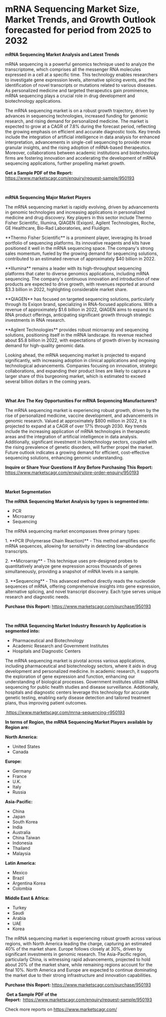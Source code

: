 <p><h1>mRNA Sequencing Market Size, Market Trends, and Growth Outlook forecasted for period from 2025 to 2032</h1></p><p><strong>mRNA Sequencing Market Analysis and Latest Trends</strong></p>
<p><p>mRNA sequencing is a powerful genomics technique used to analyze the transcriptome, which comprises all the messenger RNA molecules expressed in a cell at a specific time. This technology enables researchers to investigate gene expression levels, alternative splicing events, and the identification of novel transcripts or mutations related to various diseases. As personalized medicine and targeted therapeutics gain prominence, mRNA sequencing plays a crucial role in drug development and biotechnology applications.</p><p>The mRNA sequencing market is on a robust growth trajectory, driven by advances in sequencing technologies, increased funding for genomic research, and rising demand for personalized medicine. The market is expected to grow at a CAGR of 7.8% during the forecast period, reflecting the growing emphasis on efficient and accurate diagnostic tools. Key trends include the integration of artificial intelligence in data analysis for enhanced interpretation, advancements in single-cell sequencing to provide more granular insights, and the rising adoption of mRNA-based therapeutics. Moreover, collaborations between academic institutions and biotechnology firms are fostering innovation and accelerating the development of mRNA sequencing applications, further propelling market growth.</p></p>
<p><strong>Get a Sample PDF of the Report:&nbsp;</strong> <a href="https://www.marketscagr.com/enquiry/request-sample/950193?utm_campaign=3285&utm_medium=2&utm_source=Github&utm_content=ia&utm_term=05032025&utm_id=mrna-sequencing">https://www.marketscagr.com/enquiry/request-sample/950193</a></p>
<p>&nbsp;</p>
<p><strong>mRNA Sequencing Major Market Players</strong></p>
<p><p>The mRNA sequencing market is rapidly evolving, driven by advancements in genomic technologies and increasing applications in personalized medicine and drug discovery. Key players in this sector include Thermo Fisher Scientific, Illumina, QIAGEN (Exiqon), Agilent Technologies, Roche, GE Healthcare, Bio-Rad Laboratories, and Fluidigm.</p><p>**Thermo Fisher Scientific** is a prominent player, leveraging its broad portfolio of sequencing platforms. Its innovative reagents and kits have positioned it well in the mRNA sequencing space. The company's strong sales momentum, fueled by the growing demand for sequencing solutions, contributed to an estimated revenue of approximately $40 billion in 2022.</p><p>**Illumina** remains a leader with its high-throughput sequencing platforms that cater to diverse genomics applications, including mRNA sequencing. The company's continuous innovation and introduction of new products are expected to drive growth, with revenues reported at around $3.3 billion in 2022, highlighting considerable market share.</p><p>**QIAGEN** has focused on targeted sequencing solutions, particularly through its Exiqon brand, specializing in RNA-focused applications. With a revenue of approximately $1.6 billion in 2022, QIAGEN aims to expand its RNA product offerings, anticipating significant growth through strategic investments in RNA research.</p><p>**Agilent Technologies** provides robust microarray and sequencing solutions, positioning itself in the mRNA landscape. Its revenue reached about $5.8 billion in 2022, with expectations of growth driven by increasing demand for high-quality genomic data.</p><p>Looking ahead, the mRNA sequencing market is projected to expand significantly, with increasing adoption in clinical applications and ongoing technological advancements. Companies focusing on innovation, strategic collaborations, and expanding their product lines are likely to capture a larger share of this burgeoning market, which is estimated to exceed several billion dollars in the coming years.</p></p>
<p>&nbsp;</p>
<p><strong>What Are The Key Opportunities For mRNA Sequencing Manufacturers?</strong></p>
<p><p>The mRNA sequencing market is experiencing robust growth, driven by the rise of personalized medicine, vaccine development, and advancements in genomic research. Valued at approximately $800 million in 2022, it is projected to expand at a CAGR of over 17% through 2030. Key trends include the increasing application of mRNA technologies in therapeutic areas and the integration of artificial intelligence in data analysis. Additionally, significant investment in biotechnology sectors, coupled with the rising prevalence of genetic disorders, will further propel the market. Future outlook indicates a growing demand for efficient, cost-effective sequencing solutions, enhancing genomic understanding.</p></p>
<p><strong>Inquire or Share Your Questions If Any Before Purchasing This Report:</strong> <a href="https://www.marketscagr.com/enquiry/pre-order-enquiry/950193?utm_campaign=3285&utm_medium=2&utm_source=Github&utm_content=ia&utm_term=05032025&utm_id=mrna-sequencing">https://www.marketscagr.com/enquiry/pre-order-enquiry/950193</a></p>
<p>&nbsp;</p>
<p><strong>Market Segmentation</strong></p>
<p><strong>The mRNA Sequencing Market Analysis by types is segmented into:</strong></p>
<p><ul><li>PCR</li><li>Microarray</li><li>Sequencing</li></ul></p>
<p><p>The mRNA sequencing market encompasses three primary types: </p><p>1. **PCR (Polymerase Chain Reaction)** - This method amplifies specific mRNA sequences, allowing for sensitivity in detecting low-abundance transcripts. </p><p>2. **Microarray** - This technique uses pre-designed probes to quantitatively analyze gene expression across thousands of genes simultaneously, providing a snapshot of mRNA levels in a sample.</p><p>3. **Sequencing** - This advanced method directly reads the nucleotide sequences of mRNA, offering comprehensive insights into gene expression, alternative splicing, and novel transcript discovery. Each type serves unique research and diagnostic needs.</p></p>
<p><strong>Purchase this Report:&nbsp;</strong><a href="https://www.marketscagr.com/purchase/950193?utm_campaign=3285&utm_medium=2&utm_source=Github&utm_content=ia&utm_term=05032025&utm_id=mrna-sequencing">https://www.marketscagr.com/purchase/950193</a></p>
<p>&nbsp;</p>
<p><strong>The mRNA Sequencing Market Industry Research by Application is segmented into:</strong></p>
<p><ul><li>Pharmaceutical and Biotechnology</li><li>Academic Research and Government Institutes</li><li>Hospitals and Diagnostic Centers</li></ul></p>
<p><p>The mRNA sequencing market is pivotal across various applications, including pharmaceutical and biotechnology sectors, where it aids in drug development and personalized medicine. In academic research, it supports the exploration of gene expression and function, enhancing our understanding of biological processes. Government institutes utilize mRNA sequencing for public health studies and disease surveillance. Additionally, hospitals and diagnostic centers leverage this technology for accurate genetic testing, enabling early disease detection and tailored treatment plans, thus improving patient outcomes.</p></p>
<p><a href="https://www.marketscagr.com/mrna-sequencing-r950193?utm_campaign=3285&utm_medium=2&utm_source=Github&utm_content=ia&utm_term=05032025&utm_id=mrna-sequencing">&nbsp;https://www.marketscagr.com/mrna-sequencing-r950193</a></p>
<p><strong>In terms of Region, the mRNA Sequencing Market Players available by Region are:</strong></p>
<p>
    <p> <strong> North America: </strong>
        <ul>
            <li>United States</li>
            <li>Canada</li>
        </ul>
        </p> 
    <p> <strong> Europe: </strong>
        <ul>
            <li>Germany</li>
            <li>France</li>
            <li>U.K.</li>
            <li>Italy</li>
            <li>Russia</li>
        </ul>
        </p> 
    <p> <strong> Asia-Pacific: </strong>
        <ul>
            <li>China</li>
            <li>Japan</li>
            <li>South Korea</li>
            <li>India</li>
            <li>Australia</li>
            <li>China Taiwan</li>
            <li>Indonesia</li>
            <li>Thailand</li>
            <li>Malaysia</li>
        </ul>
        </p> 
    <p> <strong> Latin America: </strong>
        <ul>
            <li>Mexico</li>
            <li>Brazil</li>
            <li>Argentina Korea</li>
            <li>Colombia</li>
        </ul>
        </p> 
    <p> <strong> Middle East & Africa: </strong>
        <ul>
            <li>Turkey</li>
            <li>Saudi</li>
            <li>Arabia</li>
            <li>UAE</li>
            <li>Korea</li>
        </ul>
    </p>
    </p>
<p><p>The mRNA sequencing market is experiencing robust growth across various regions, with North America leading the charge, capturing an estimated 40% of the market share. Europe follows closely at 30%, driven by significant investments in genomic research. The Asia-Pacific region, particularly China, is witnessing rapid advancements, projected to hold about 20% of the market share, while remaining regions account for the final 10%. North America and Europe are expected to continue dominating the market due to their strong infrastructure and innovation capabilities.</p></p>
<p><strong>Purchase this Report: </strong><a href="https://www.marketscagr.com/purchase/950193?utm_campaign=3285&utm_medium=2&utm_source=Github&utm_content=ia&utm_term=05032025&utm_id=mrna-sequencing">https://www.marketscagr.com/purchase/950193</a></p>
<p>&nbsp;<strong>Get a Sample PDF of the Report:&nbsp;&nbsp;</strong><a href="https://www.marketscagr.com/enquiry/request-sample/950193?utm_campaign=3285&utm_medium=2&utm_source=Github&utm_content=ia&utm_term=05032025&utm_id=mrna-sequencing">https://www.marketscagr.com/enquiry/request-sample/950193</a></p>
<p><strong></strong></p>
<p>Check more reports on <a href="https://www.marketscagr.com/?utm_campaign=3285&utm_medium=2&utm_source=Github&utm_content=ia&utm_term=05032025&utm_id=mrna-sequencing">https://www.marketscagr.com/</a></p>